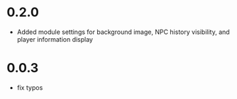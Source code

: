 # 0.2.0
- Added module settings for background image, NPC history visibility, and player information display
# 0.0.3
- fix typos